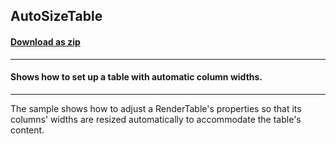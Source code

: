 ## AutoSizeTable
#### [Download as zip](https://grapecity.github.io/DownGit/#/home?url=https://github.com/GrapeCity/ComponentOne-WinForms-Samples/tree/master/Next\PrintDocument\CS\AutoSizeTable)
____
#### Shows how to set up a table with automatic column widths.
____
The sample shows how to adjust a RenderTable's properties so that its columns' widths are resized automatically to accommodate the table's content.

